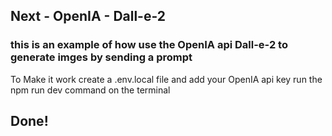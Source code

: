 
## Next - OpenIA - Dall-e-2 
### this is an example of how use the OpenIA api Dall-e-2 to generate imges by sending a prompt
To Make it work
create a .env.local file and add your OpenIA api key 
run the npm run dev command on the terminal
## Done!
